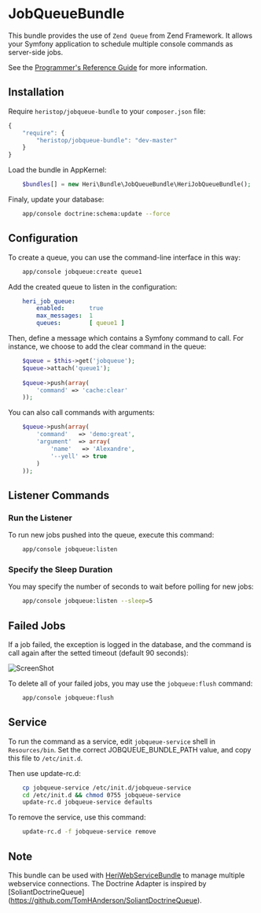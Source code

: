 # JobQueueBundle

This bundle provides the use of `Zend Queue` from Zend Framework. It allows your Symfony application to schedule multiple console commands as server-side jobs.

See the [Programmer's Reference Guide](http://framework.zend.com/manual/1.9/en/zend.queue.html) for more information.

## Installation

Require `heristop/jobqueue-bundle` to your `composer.json` file:

```js
{
    "require": {
        "heristop/jobqueue-bundle": "dev-master"
    }
}
```

Load the bundle in AppKernel:

```php
    $bundles[] = new Heri\Bundle\JobQueueBundle\HeriJobQueueBundle();
```

Finaly, update your database:

```sh
    app/console doctrine:schema:update --force
```

## Configuration

To create a queue, you can use the command-line interface in this way:

```sh
    app/console jobqueue:create queue1
```

Add the created queue to listen in the configuration:

```yaml
    heri_job_queue:
        enabled:       true
        max_messages:  1
        queues:        [ queue1 ]
```

Then, define a message which contains a Symfony command to call. For instance, we choose to add the clear command in the queue:

```php
    $queue = $this->get('jobqueue');
    $queue->attach('queue1');
    
    $queue->push(array(
        'command' => 'cache:clear'
    ));
```

You can also call commands with arguments:

``` php
    $queue->push(array(
        'command'   => 'demo:great',
        'argument'  => array(
            'name'   => 'Alexandre',
            '--yell' => true
        )
    ));
```

## Listener Commands

### Run the Listener

To run new jobs pushed into the queue, execute this command: 

```sh
    app/console jobqueue:listen
```

### Specify the Sleep Duration

You may specify the number of seconds to wait before polling for new jobs:

```sh
    app/console jobqueue:listen --sleep=5
```

## Failed Jobs

If a job failed, the exception is logged in the database, and the command is call again after the setted timeout (default 90 seconds):

![ScreenShot](https://raw.github.com/heristop/HeriJobQueueBundle/master/Resources/doc/console.png)

To delete all of your failed jobs, you may use the `jobqueue:flush` command:

```sh
    app/console jobqueue:flush
```

## Service

To run the command as a service, edit `jobqueue-service` shell in `Resources/bin`.
Set the correct JOBQUEUE_BUNDLE_PATH value, and copy this file to `/etc/init.d`.

Then use update-rc.d:

```sh
    cp jobqueue-service /etc/init.d/jobqueue-service
    cd /etc/init.d && chmod 0755 jobqueue-service
    update-rc.d jobqueue-service defaults
```

To remove the service, use this command:

```sh
    update-rc.d -f jobqueue-service remove
```

## Note

This bundle can be used with [HeriWebServiceBundle](https://github.com/heristop/HeriWebServiceBundle/) to manage multiple webservice connections.
The Doctrine Adapter is inspired by [SoliantDoctrineQueue] (https://github.com/TomHAnderson/SoliantDoctrineQueue).
